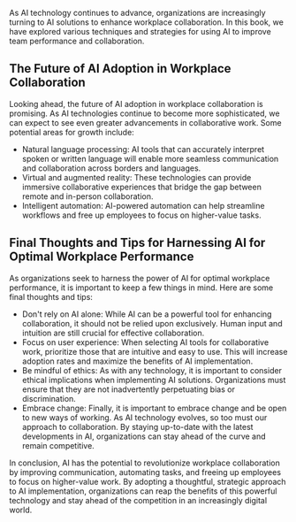 
As AI technology continues to advance, organizations are increasingly turning to AI solutions to enhance workplace collaboration. In this book, we have explored various techniques and strategies for using AI to improve team performance and collaboration.

The Future of AI Adoption in Workplace Collaboration
----------------------------------------------------

Looking ahead, the future of AI adoption in workplace collaboration is promising. As AI technologies continue to become more sophisticated, we can expect to see even greater advancements in collaborative work. Some potential areas for growth include:

* Natural language processing: AI tools that can accurately interpret spoken or written language will enable more seamless communication and collaboration across borders and languages.
* Virtual and augmented reality: These technologies can provide immersive collaborative experiences that bridge the gap between remote and in-person collaboration.
* Intelligent automation: AI-powered automation can help streamline workflows and free up employees to focus on higher-value tasks.

Final Thoughts and Tips for Harnessing AI for Optimal Workplace Performance
---------------------------------------------------------------------------

As organizations seek to harness the power of AI for optimal workplace performance, it is important to keep a few things in mind. Here are some final thoughts and tips:

* Don't rely on AI alone: While AI can be a powerful tool for enhancing collaboration, it should not be relied upon exclusively. Human input and intuition are still crucial for effective collaboration.
* Focus on user experience: When selecting AI tools for collaborative work, prioritize those that are intuitive and easy to use. This will increase adoption rates and maximize the benefits of AI implementation.
* Be mindful of ethics: As with any technology, it is important to consider ethical implications when implementing AI solutions. Organizations must ensure that they are not inadvertently perpetuating bias or discrimination.
* Embrace change: Finally, it is important to embrace change and be open to new ways of working. As AI technology evolves, so too must our approach to collaboration. By staying up-to-date with the latest developments in AI, organizations can stay ahead of the curve and remain competitive.

In conclusion, AI has the potential to revolutionize workplace collaboration by improving communication, automating tasks, and freeing up employees to focus on higher-value work. By adopting a thoughtful, strategic approach to AI implementation, organizations can reap the benefits of this powerful technology and stay ahead of the competition in an increasingly digital world.
